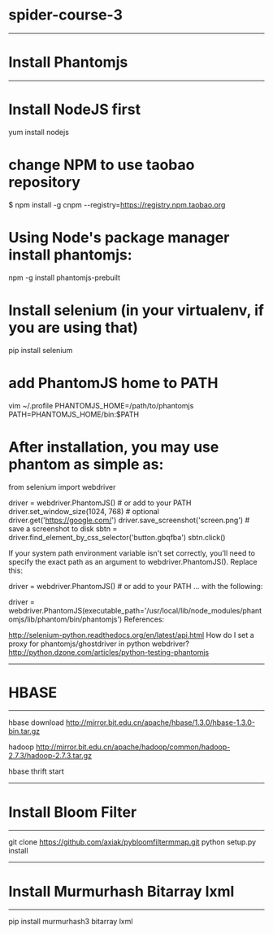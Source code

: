 # spider-course-3

------------------------------------------------------------------------------------
# Install Phantomjs
------------------------------------------------------------------------------------
# Install NodeJS first
yum install nodejs

# change NPM to use taobao repository
$ npm install -g cnpm --registry=https://registry.npm.taobao.org

# Using Node's package manager install phantomjs: 
npm -g install phantomjs-prebuilt

# Install selenium (in your virtualenv, if you are using that)
pip install selenium

# add PhantomJS home to PATH
vim ~/.profile
PHANTOMJS_HOME=/path/to/phantomjs
PATH=PHANTOMJS_HOME/bin:$PATH

# After installation, you may use phantom as simple as:

from selenium import webdriver

driver = webdriver.PhantomJS() # or add to your PATH
driver.set_window_size(1024, 768) # optional
driver.get('https://google.com/')
driver.save_screenshot('screen.png') # save a screenshot to disk
sbtn = driver.find_element_by_css_selector('button.gbqfba')
sbtn.click()

If your system path environment variable isn't set correctly, you'll need to specify the exact path as an argument to webdriver.PhantomJS(). Replace this:

driver = webdriver.PhantomJS() # or add to your PATH
... with the following:

driver = webdriver.PhantomJS(executable_path='/usr/local/lib/node_modules/phantomjs/lib/phantom/bin/phantomjs')
References:

http://selenium-python.readthedocs.org/en/latest/api.html
How do I set a proxy for phantomjs/ghostdriver in python webdriver?
http://python.dzone.com/articles/python-testing-phantomjs

------------------------------------------------------------------------------------
# HBASE
------------------------------------------------------------------------------------

hbase download
http://mirror.bit.edu.cn/apache/hbase/1.3.0/hbase-1.3.0-bin.tar.gz

hadoop
http://mirror.bit.edu.cn/apache/hadoop/common/hadoop-2.7.3/hadoop-2.7.3.tar.gz

hbase thrift start

------------------------------------------------------------------------------------
# Install Bloom Filter
------------------------------------------------------------------------------------
git clone https://github.com/axiak/pybloomfiltermmap.git
python setup.py install

------------------------------------------------------------------------------------
# Install Murmurhash Bitarray lxml
------------------------------------------------------------------------------------
pip install murmurhash3 bitarray lxml